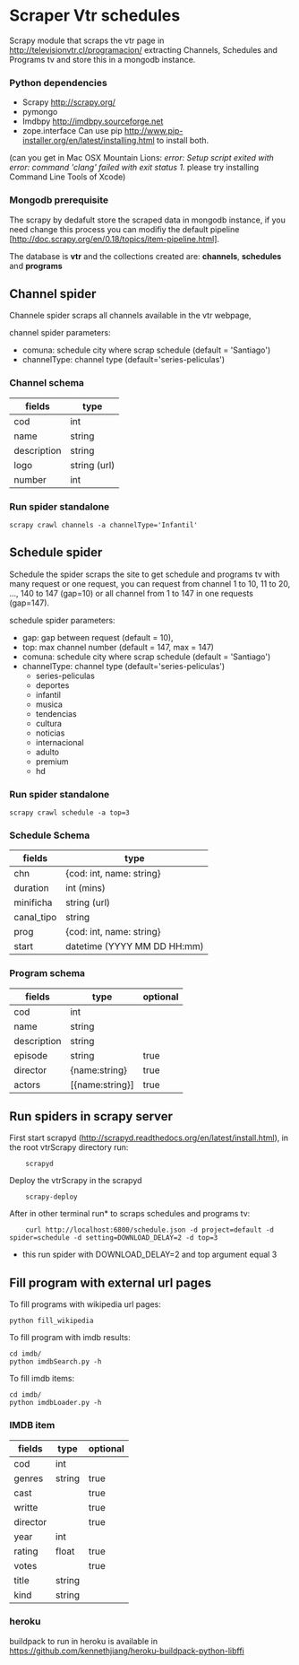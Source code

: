 Scraper Vtr schedules
=============

Scrapy module that scraps the vtr page in http://televisionvtr.cl/programacion/ extracting Channels, Schedules and Programs tv and store this in a mongodb instance.

### Python dependencies

* Scrapy http://scrapy.org/
* pymongo
* Imdbpy http://imdbpy.sourceforge.net
* zope.interface
Can use pip http://www.pip-installer.org/en/latest/installing.html to install both.

(can you get in Mac OSX Mountain Lions: *error: Setup script exited with error: command 'clang' failed with exit status 1.* please try installing Command Line Tools of Xcode)

### Mongodb prerequisite

The scrapy by dedafult store the scraped data in mongodb instance, if you need change this process you can modifiy the default pipeline [http://doc.scrapy.org/en/0.18/topics/item-pipeline.html].

The database is **vtr** and the collections created are: **channels**, **schedules** and **programs**

## Channel spider

Channele spider scraps all channels available in the vtr webpage,


channel spider parameters:
* comuna: schedule city where scrap schedule (default = 'Santiago')
* channelType: channel type (default='series-peliculas')

### Channel schema

fields 		| type
----------- | ------------------------  
cod 		| int
name 		| string
description | string
logo		| string (url)
number      | int


### Run spider standalone

    scrapy crawl channels -a channelType='Infantil'

## Schedule spider
Schedule the spider scraps the site to get schedule and programs tv with many request or one request, you can request from channel 1 to 10, 11 to 20, ..., 140 to 147 (gap=10) or all channel from 1 to 147 in one requests (gap=147).

schedule spider parameters:
* gap: gap between request (default = 10),
* top: max channel number (default = 147, max = 147)
* comuna: schedule city where scrap schedule (default = 'Santiago')
* channelType: channel type (default='series-peliculas')
	- series-peliculas
	- deportes
	- infantil
	- musica
	- tendencias
	- cultura
	- noticias
	- internacional
	- adulto
	- premium
	- hd


### Run spider standalone

    scrapy crawl schedule -a top=3


### Schedule Schema

fields 		| type
----------- | ------------------------  
chn 		| {cod: int, name: string}
duration 	| int (mins)
minificha 	| string (url)
canal_tipo  | string
prog        | {cod: int, name: string}
start		| datetime (YYYY MM DD HH:mm)

### Program schema

|	fields 		| type    			| optional	|
|---------------|-------------------|-----------|
|cod 		 	| int				|			|
|name 		 	| string			|			|
|description	| string			|			|
|episode		| string			|	true	|
|director 		| {name:string}		|	true	|
|actors			| [{name:string}]	|	true	|


## Run spiders in scrapy server

First start scrapyd (http://scrapyd.readthedocs.org/en/latest/install.html), in the root vtrScrapy directory run:

        scrapyd

Deploy the vtrScrapy in the scrapyd

        scrapy-deploy


After in other terminal run* to scraps schedules and programs tv:

        curl http://localhost:6800/schedule.json -d project=default -d spider=schedule -d setting=DOWNLOAD_DELAY=2 -d top=3

* this run spider with DOWNLOAD_DELAY=2 and top argument equal 3


## Fill program with external url pages

To fill programs with wikipedia url pages:

    python fill_wikipedia

To fill program with imdb results:

	cd imdb/
    python imdbSearch.py -h

To fill imdb items:

	cd imdb/
    python imdbLoader.py -h

### IMDB item

fields 	| type		| optional
--------|-----------|-----
cod		|	int		|
genres	|	string	|	true
cast	|			|	true
writte	|			|	true
director|			|	true
year	| 	int		|
rating	|	float	|	true
votes	|			|	true
title	|	string	|
kind	| 	string	|



### heroku 

buildpack to run in heroku is available in https://github.com/kennethjiang/heroku-buildpack-python-libffi
